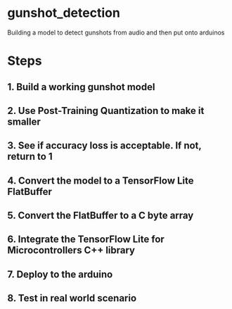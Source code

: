 # gunshot_detection
Building a model to detect gunshots from audio and then put onto arduinos


# Steps
## 1. Build a working gunshot model
## 2. Use Post-Training Quantization to make it smaller
## 3. See if accuracy loss is acceptable. If not, return to 1
## 4. Convert the model to a TensorFlow Lite FlatBuffer
## 5. Convert the FlatBuffer to a C byte array
## 6. Integrate the TensorFlow Lite for Microcontrollers C++ library
## 7. Deploy to the arduino
## 8. Test in real world scenario
